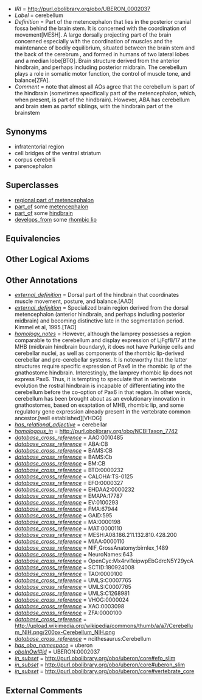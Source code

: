  * *IRI* = http://purl.obolibrary.org/obo/UBERON_0002037
 * *Label* = cerebellum
 * *Definition* = Part of the metencephalon that lies in the posterior cranial fossa behind the brain stem. It is concerned with the coordination of movement[MESH]. A large dorsally projecting part of the brain concerned especially with the coordination of muscles and the maintenance of bodily equilibrium, situated between the brain stem and the back of the cerebrum , and formed in humans of two lateral lobes and a median lobe[BTO]. Brain structure derived from the anterior hindbrain, and perhaps including posterior midbrain. The cerebellum plays a role in somatic motor function, the control of muscle tone, and balance[ZFA].
 * *Comment* = note that almost all AOs agree that the cerebellum is part of the hindbrain (sometimes specifically part of the metencephalon, which, when present, is part of the hindbrain). However, ABA has cerebellum and brain stem as partof siblings, with the hindbrain part of the brainstem

## Synonyms

 * infratentorial region
 * cell bridges of the ventral striatum
 * corpus cerebelli
 * parencephalon

## Superclasses

 * [regional part of metencephalon](../../UBERON/80/UBERON_0002680.md)
 * [part_of](../../BFO/50/BFO_0000050.md) some [metencephalon](../../UBERON/95/UBERON_0001895.md)
 * [part_of](../../BFO/50/BFO_0000050.md) some [hindbrain](../../UBERON/28/UBERON_0002028.md)
 * [develops_from](../../RO/02/RO_0002202.md) some [rhombic lip](../../UBERON/15/UBERON_0006215.md)

## Equivalencies


## Other Logical Axioms


## Other Annotations

 * *[external_definition](../../UBPROP/01/UBPROP_0000001.md)* = Dorsal part of the hindbrain that coordinates muscle movement, posture, and balance.[AAO]
 * *[external_definition](../../UBPROP/01/UBPROP_0000001.md)* = Specialized brain region derived from the dorsal metencephalon (anterior hindbrain, and perhaps including posterior midbrain) and becoming distinctive late in the segmentation period. Kimmel et al, 1995.[TAO]
 * *[homology_notes](../../UBPROP/03/UBPROP_0000003.md)* = However, although the lamprey possesses a region comparable to the cerebellum and display expression of LjFgf8/17 at the MHB  (midbrain hindbrain boundary), it does not have Purkinje cells and cerebellar nuclei, as well as components of the rhombic lip-derived cerebellar and pre-cerebellar systems. It is noteworthy that the latter structures require specific expression of Pax6 in the rhombic lip of the gnathostome hindbrain. Interestingly, the lamprey rhombic lip does not express Pax6. Thus, it is tempting to speculate that in vertebrate evolution the rostral hindbrain is incapable of differentiating into the cerebellum before the co-option of Pax6 in that region. In other words, cerebellum has been brought about as an evolutionary innovation in gnathostomes, based on exaptation of MHB, rhombic lip, and some regulatory gene expression already present in the vertebrate common ancestor.[well established][VHOG]
 * *[has_relational_adjective](../../UBPROP/07/UBPROP_0000007.md)* = cerebellar
 * *[homologous_in](../../core#homologous/in/core#homologous_in.md)* = http://purl.obolibrary.org/obo/NCBITaxon_7742
 * *[database_cross_reference](../../ef/oboInOwl#hasDbXref.md)* = AAO:0010485
 * *[database_cross_reference](../../ef/oboInOwl#hasDbXref.md)* = ABA:CB
 * *[database_cross_reference](../../ef/oboInOwl#hasDbXref.md)* = BAMS:CB
 * *[database_cross_reference](../../ef/oboInOwl#hasDbXref.md)* = BAMS:Cb
 * *[database_cross_reference](../../ef/oboInOwl#hasDbXref.md)* = BM:CB
 * *[database_cross_reference](../../ef/oboInOwl#hasDbXref.md)* = BTO:0000232
 * *[database_cross_reference](../../ef/oboInOwl#hasDbXref.md)* = CALOHA:TS-0125
 * *[database_cross_reference](../../ef/oboInOwl#hasDbXref.md)* = EFO:0000327
 * *[database_cross_reference](../../ef/oboInOwl#hasDbXref.md)* = EHDAA2:0000232
 * *[database_cross_reference](../../ef/oboInOwl#hasDbXref.md)* = EMAPA:17787
 * *[database_cross_reference](../../ef/oboInOwl#hasDbXref.md)* = EV:0100293
 * *[database_cross_reference](../../ef/oboInOwl#hasDbXref.md)* = FMA:67944
 * *[database_cross_reference](../../ef/oboInOwl#hasDbXref.md)* = GAID:595
 * *[database_cross_reference](../../ef/oboInOwl#hasDbXref.md)* = MA:0000198
 * *[database_cross_reference](../../ef/oboInOwl#hasDbXref.md)* = MAT:0000110
 * *[database_cross_reference](../../ef/oboInOwl#hasDbXref.md)* = MESH:A08.186.211.132.810.428.200
 * *[database_cross_reference](../../ef/oboInOwl#hasDbXref.md)* = MIAA:0000110
 * *[database_cross_reference](../../ef/oboInOwl#hasDbXref.md)* = NIF_GrossAnatomy:birnlex_1489
 * *[database_cross_reference](../../ef/oboInOwl#hasDbXref.md)* = NeuroNames:643
 * *[database_cross_reference](../../ef/oboInOwl#hasDbXref.md)* = OpenCyc:Mx4rvl1eipwpEbGdrcN5Y29ycA
 * *[database_cross_reference](../../ef/oboInOwl#hasDbXref.md)* = SCTID:180924008
 * *[database_cross_reference](../../ef/oboInOwl#hasDbXref.md)* = TAO:0000100
 * *[database_cross_reference](../../ef/oboInOwl#hasDbXref.md)* = UMLS:C0007765
 * *[database_cross_reference](../../ef/oboInOwl#hasDbXref.md)* = UMLS:C0007765
 * *[database_cross_reference](../../ef/oboInOwl#hasDbXref.md)* = UMLS:C1268981
 * *[database_cross_reference](../../ef/oboInOwl#hasDbXref.md)* = VHOG:0000024
 * *[database_cross_reference](../../ef/oboInOwl#hasDbXref.md)* = XAO:0003098
 * *[database_cross_reference](../../ef/oboInOwl#hasDbXref.md)* = ZFA:0000100
 * *[database_cross_reference](../../ef/oboInOwl#hasDbXref.md)* = http://upload.wikimedia.org/wikipedia/commons/thumb/a/a7/Cerebellum_NIH.png/200px-Cerebellum_NIH.png
 * *[database_cross_reference](../../ef/oboInOwl#hasDbXref.md)* = ncithesaurus:Cerebellum
 * *[has_obo_namespace](../../ce/oboInOwl#hasOBONamespace.md)* = uberon
 * *[oboInOwl#id](../../id/oboInOwl#id.md)* = UBERON:0002037
 * *[in_subset](../../et/oboInOwl#inSubset.md)* = http://purl.obolibrary.org/obo/uberon/core#efo_slim
 * *[in_subset](../../et/oboInOwl#inSubset.md)* = http://purl.obolibrary.org/obo/uberon/core#uberon_slim
 * *[in_subset](../../et/oboInOwl#inSubset.md)* = http://purl.obolibrary.org/obo/uberon/core#vertebrate_core

## External Comments

